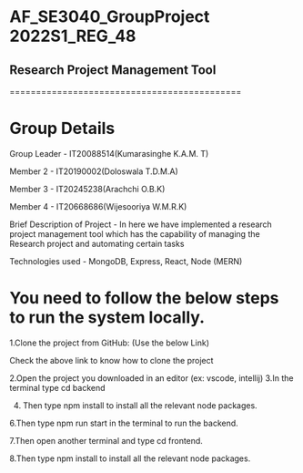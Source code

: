 # AF_SE3040_GroupProject 2022S1_REG_48
## Research Project Management Tool

============================================
# Group Details
Group Leader - IT20088514(Kumarasinghe K.A.M. T)

Member 2 - IT20190002(Doloswala T.D.M.A)

Member 3 - IT20245238(Arachchi O.B.K)

Member 4 - IT20668686(Wijesooriya W.M.R.K)


Brief Description of Project - In here we have implemented a research project management tool which has the capability of managing the Research project and automating certain tasks

Technologies used - MongoDB, Express, React, Node (MERN)


# You need to follow the below steps to run the system locally.
  1.Clone the project from GitHub: (Use the below Link)

  Check the above link to know how to clone the project

  2.Open the project you downloaded in an editor (ex: vscode, intellij)
  3.In the terminal type cd backend
  
  4. Then type npm install to install all the relevant node packages.
  
  6.Then type npm run start in the terminal to run the backend.
  
  7.Then open another terminal and type cd frontend.
  
  8.Then type npm install to install all the relevant node packages.
  

